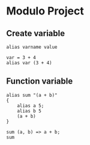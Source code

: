 # Modulo Project

## Create variable

```
alias varname value
```
```
var = 3 + 4
alias var (3 + 4)
```

## Function variable

```
alias sum "(a + b)"
{
    alias a 5;
    alias b 5
    (a + b)
}

sum (a, b) => a + b;
sum
```